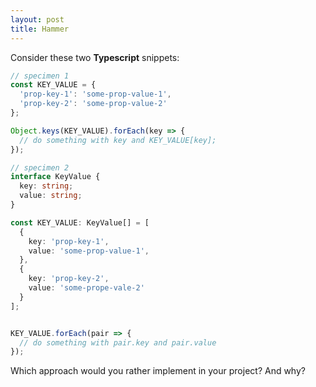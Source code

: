 ```yaml
---
layout: post
title: Hammer
---
```


Consider these two **Typescript** snippets:

```ts
// specimen 1
const KEY_VALUE = {
  'prop-key-1': 'some-prop-value-1',
  'prop-key-2': 'some-prop-value-2'
};

Object.keys(KEY_VALUE).forEach(key => {
  // do something with key and KEY_VALUE[key];
});
```

```ts
// specimen 2
interface KeyValue {
  key: string;
  value: string;
}

const KEY_VALUE: KeyValue[] = [
  {
    key: 'prop-key-1',
    value: 'some-prop-value-1',
  },
  {
    key: 'prop-key-2',
    value: 'some-prope-vale-2'
  }
];


KEY_VALUE.forEach(pair => {
  // do something with pair.key and pair.value
});
```

Which approach would you rather implement in your project? And why?